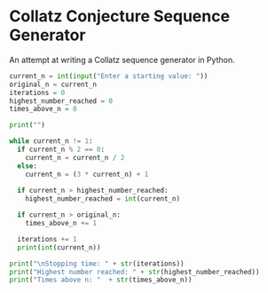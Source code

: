 # Collatz Conjecture Sequence Generator
An attempt at writing a Collatz sequence generator in Python.

```python
current_n = int(input("Enter a starting value: "))
original_n = current_n
iterations = 0
highest_number_reached = 0
times_above_n = 0

print("")

while current_n != 1:
  if current_n % 2 == 0:
    current_n = current_n / 2
  else:
    current_n = (3 * current_n) + 1
  
  if current_n > highest_number_reached:
    highest_number_reached = int(current_n)

  if current_n > original_n:
    times_above_n += 1

  iterations += 1
  print(int(current_n))

print("\nStopping time: " + str(iterations))
print("Highest number reached: " + str(highest_number_reached))
print("Times above n: "  + str(times_above_n))
```

